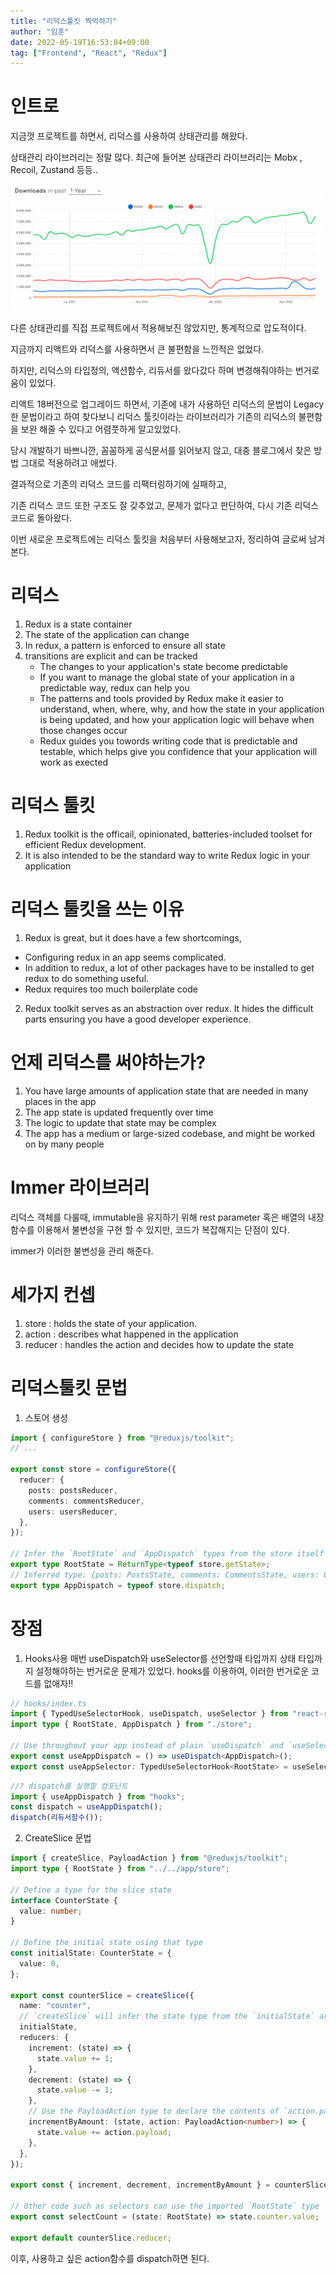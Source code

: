 ```yaml
---
title: "리덕스툴킷 찍먹하기"
author: "임훈"
date: 2022-05-19T16:53:04+09:00
tag: ["Frontend", "React", "Redux"]
---
```


# 인트로

지금껏 프로젝트를 하면서, 리덕스를 사용하여 상태관리를 해왔다.

상태관리 라이브러리는 정말 많다. 최근에 들어본 상태관리 라이브러리는 Mobx , Recoil, Zustand 등등..

![NpmTrends](images/redux.png)

다른 상태관리를 직접 프로젝트에서 적용해보진 않았지만, 통계적으로 압도적이다.

지금까지 리액트와 리덕스를 사용하면서 큰 불편함을 느낀적은 없었다.

하지만, 리덕스의 타입정의, 액션함수, 리듀서를 왔다갔다 하며 변경해줘야하는 번거로움이 있었다.

리액트 18버전으로 업그레이드 하면서, 기존에 내가 사용하던 리덕스의 문법이 Legacy한 문법이라고 하여 찾다보니 리덕스 툴킷이라는 라이브러리가 기존의 리덕스의 불편함을 보완 해줄 수 있다고 어렴풋하게 알고있었다.

당시 개발하기 바쁘니깐, 꼼꼼하게 공식문서를 읽어보지 않고, 대충 블로그에서 찾은 방법 그대로 적용하려고 애썼다.

결과적으로 기존의 리덕스 코드를 리팩터링하기에 실패하고,

기존 리덕스 코드 또한 구조도 잘 갖추었고, 문제가 없다고 판단하여, 다시 기존 리덕스 코드로 돌아왔다.

이번 새로운 프로젝트에는 리덕스 툴킷을 처음부터 사용해보고자, 정리하여 글로써 남겨본다.

# 리덕스

1. Redux is a state container
2. The state of the application can change
3. In redux, a pattern is enforced to ensure all state
4. transitions are explicit and can be tracked
   - The changes to your application's state become predictable
   - If you want to manage the global state of your application in a predictable way, redux can help you
   - The patterns and tools provided by Redux make it easier to understand, when, where, why, and how the state in your application is being updated, and how your application logic will behave when those changes occur
   - Redux guides you towords writing code that is predictable and testable, which helps give you confidence that your application will work as exected

# 리덕스 툴킷

1. Redux toolkit is the officail, opinionated, batteries-included toolset for efficient Redux development.
2. It is also intended to be the standard way to write Redux logic in your application

# 리덕스 툴킷을 쓰는 이유

1. Redux is great, but it does have a few shortcomings,

- Configuring redux in an app seems complicated.
- In addition to redux, a lot of other packages have to be installed to get redux to do something useful.
- Redux requires too much boilerplate code

2. Redux toolkit serves as an abstraction over redux. It hides the difficult parts ensuring you have a good developer experience.

# 언제 리덕스를 써야하는가?

1. You have large amounts of application state that are needed in many places in the app
2. The app state is updated frequently over time
3. The logic to update that state may be complex
4. The app has a medium or large-sized codebase, and might be worked on by many people

# Immer 라이브러리

리덕스 객체를 다룰때, immutable을 유지하기 위해 rest parameter 혹은 배열의 내장함수를 이용해서 불변성을 구현 할 수 있지만, 코드가 복잡해지는 단점이 있다.

immer가 이러한 불변성을 관리 해준다.

# 세가지 컨셉

1. store : holds the state of your application.
2. action : describes what happened in the application
3. reducer : handles the action and decides how to update the state

# 리덕스툴킷 문법

1. 스토어 생성

```ts
import { configureStore } from "@reduxjs/toolkit";
// ...

export const store = configureStore({
  reducer: {
    posts: postsReducer,
    comments: commentsReducer,
    users: usersReducer,
  },
});

// Infer the `RootState` and `AppDispatch` types from the store itself
export type RootState = ReturnType<typeof store.getState>;
// Inferred type: {posts: PostsState, comments: CommentsState, users: UsersState}
export type AppDispatch = typeof store.dispatch;
```

# 장점

1. Hooks사용
   매번 useDispatch와 useSelector를 선언할때 타입까지 상태 타입까지 설정해야하는 번거로운 문제가 있었다.
   hooks를 이용하여, 이러한 번거로운 코드를 없애자!!

```ts
// hooks/index.ts
import { TypedUseSelectorHook, useDispatch, useSelector } from "react-redux";
import type { RootState, AppDispatch } from "./store";

// Use throughout your app instead of plain `useDispatch` and `useSelector`
export const useAppDispatch = () => useDispatch<AppDispatch>();
export const useAppSelector: TypedUseSelectorHook<RootState> = useSelector;
```

```ts
//? dispatch를 실행할 컴포넌트
import { useAppDispatch } from "hooks";
const dispatch = useAppDispatch();
dispatch(리듀서함수());
```

2. CreateSlice 문법

```ts
import { createSlice, PayloadAction } from "@reduxjs/toolkit";
import type { RootState } from "../../app/store";

// Define a type for the slice state
interface CounterState {
  value: number;
}

// Define the initial state using that type
const initialState: CounterState = {
  value: 0,
};

export const counterSlice = createSlice({
  name: "counter",
  // `createSlice` will infer the state type from the `initialState` argument
  initialState,
  reducers: {
    increment: (state) => {
      state.value += 1;
    },
    decrement: (state) => {
      state.value -= 1;
    },
    // Use the PayloadAction type to declare the contents of `action.payload`
    incrementByAmount: (state, action: PayloadAction<number>) => {
      state.value += action.payload;
    },
  },
});

export const { increment, decrement, incrementByAmount } = counterSlice.actions;

// Other code such as selectors can use the imported `RootState` type
export const selectCount = (state: RootState) => state.counter.value;

export default counterSlice.reducer;
```

이후, 사용하고 싶은 action함수를 dispatch하면 된다.
